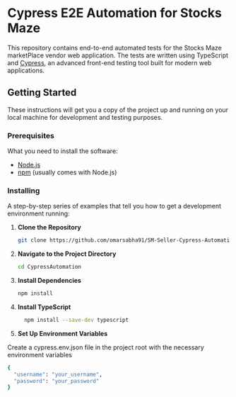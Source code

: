 # Cypress E2E Automation for Stocks Maze

This repository contains end-to-end automated tests for the Stocks Maze marketPlace vendor web application. The tests are written using TypeScript and [Cypress](https://www.cypress.io/), an advanced front-end testing tool built for modern web applications.

## Getting Started

These instructions will get you a copy of the project up and running on your local machine for development and testing purposes.

### Prerequisites

What you need to install the software:

- [Node.js](https://nodejs.org/)
- [npm](https://www.npmjs.com/) (usually comes with Node.js)

### Installing

A step-by-step series of examples that tell you how to get a development environment running:

1. **Clone the Repository**

   ```bash
   git clone https://github.com/omarsabha91/SM-Seller-Cypress-Automation.git
2. **Navigate to the Project Directory**

   ```bash
   cd CypressAutomation
 3. **Install Dependencies**

    ```bash
    npm install
 4. **Install TypeScript**

    ```bash
      npm install --save-dev typescript

 5. **Set Up Environment Variables**

   Create a cypress.env.json file in the project root with the necessary environment variables

 ```bash
 {
   "username": "your_username",
   "password": "your_password"
 }


